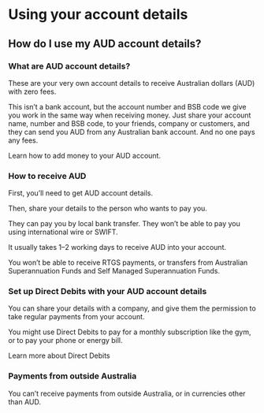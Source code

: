 # Using your account details  
## How do I use my AUD account details?  
### What are AUD account details?

These are your very own account details to receive Australian dollars (AUD) with zero fees.

This isn’t a bank account, but the account number and BSB code we give you work in the same way when receiving money. Just share your account name, number and BSB code, to your friends, company or customers, and they can send you AUD from any Australian bank account. And no one pays any fees.

Learn how to add money to your AUD account.

### How to receive AUD

First, you’ll need to get AUD account details.

Then, share your details to the person who wants to pay you.

They can pay you by local bank transfer. They won’t be able to pay you using international wire or SWIFT.

It usually takes 1–2 working days to receive AUD into your account.

You won’t be able to receive RTGS payments, or transfers from Australian Superannuation Funds and Self Managed Superannuation Funds.

### Set up Direct Debits with your AUD account details

You can share your details with a company, and give them the permission to take regular payments from your account. 

You might use Direct Debits to pay for a monthly subscription like the gym, or to pay your phone or energy bill.

Learn more about Direct Debits 

### Payments from outside Australia

You can’t receive payments from outside Australia, or in currencies other than AUD.